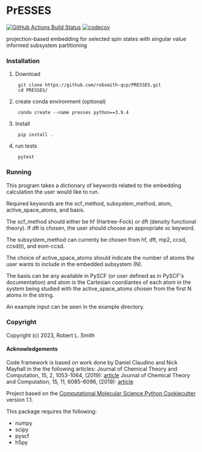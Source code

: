 PrESSES
==============================
[//]: # (Badges)
[![GitHub Actions Build Status](https://github.com/REPLACE_WITH_OWNER_ACCOUNT/presses/workflows/CI/badge.svg)](https://github.com/REPLACE_WITH_OWNER_ACCOUNT/presses/actions?query=workflow%3ACI)
[![codecov](https://codecov.io/gh/REPLACE_WITH_OWNER_ACCOUNT/PrESSES/branch/main/graph/badge.svg)](https://codecov.io/gh/REPLACE_WITH_OWNER_ACCOUNT/PrESSES/branch/main)


projection-based embedding for selected spin states with singular value informed subsystem partitioning

### Installation
1. Download
    
        git clone https://github.com/robsmith-qcp/PRESSES.git
        cd PRESSES/

2. create conda environment (optional)
         
        conda create --name presses python==3.9.4

3. Install

        pip install .

4. run tests
    
        pytest

### Running
This program takes a dictionary of keywords related to the embedding calculation the user would like to run.

Required keywords are the scf_method, subsystem_method, atom, active_space_atoms, and basis. 

The scf_method should either be hf (Hartree-Fock) or dft (density functional theory). If dft is chosen, the user should choose an appropriate xc keyword.

The subsystem_method can currenty be chosen from hf, dft, mp2, ccsd, ccsd(t), and eom-ccsd.

The choice of active_space_atoms should indicate the number of atoms the user wants to include in the embedded subsystem (N).

The basis can be any available in PySCF (or user defined as in PySCF's documentation) and atom is the Cartesian coordiantes of each atom in the system being studied with the active_space_atoms chosen from the first N atoms in the string.

An example input can be seen in the example directory.

### Copyright

Copyright (c) 2023, Robert L. Smith


#### Acknowledgements
Code framework is based on work done by Daniel Claudino and Nick Mayhall in the the following articles:
Journal of Chemical Theory and Computation, 15, 2, 1053-1064, (2019): 
[article](https://pubs.acs.org/doi/10.1021/acs.jctc.8b01112)
Journal of Chemical Theory and Computation, 15, 11, 6085-6096, (2019): 
[article](https://pubs.acs.org/doi/10.1021/acs.jctc.9b00682)

Project based on the
[Computational Molecular Science Python Cookiecutter](https://github.com/molssi/cookiecutter-cms) version 1.1.

This package requires the following:
  - numpy
  - scipy
  - pyscf
  - h5py

